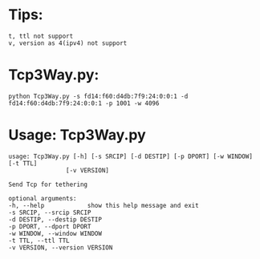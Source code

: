 # Tips:
    t, ttl not support
    v, version as 4(ipv4) not support

# Tcp3Way.py:
    python Tcp3Way.py -s fd14:f60:d4db:7f9:24:0:0:1 -d fd14:f60:d4db:7f9:24:0:0:1 -p 1001 -w 4096

# Usage: Tcp3Way.py
    usage: Tcp3Way.py [-h] [-s SRCIP] [-d DESTIP] [-p DPORT] [-w WINDOW] [-t TTL]
                    [-v VERSION]

    Send Tcp for tethering

    optional arguments:
    -h, --help            show this help message and exit
    -s SRCIP, --srcip SRCIP
    -d DESTIP, --destip DESTIP
    -p DPORT, --dport DPORT
    -w WINDOW, --window WINDOW
    -t TTL, --ttl TTL
    -v VERSION, --version VERSION
